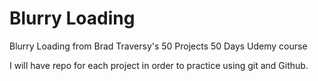 # Blurry Loading

Blurry Loading from Brad Traversy's 50 Projects 50 Days Udemy course

I will have repo for each project in order to practice using git and Github.
